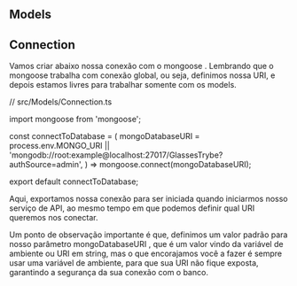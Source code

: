 ## Models

## Connection

Vamos criar abaixo nossa conexão com o mongoose . Lembrando que o mongoose trabalha com conexão global, ou seja, definimos nossa URI, e depois estamos livres para trabalhar somente com os models.

  // src/Models/Connection.ts

  import mongoose from 'mongoose';

  const connectToDatabase = (
    mongoDatabaseURI = process.env.MONGO_URI
      || 'mongodb://root:example@localhost:27017/GlassesTrybe?authSource=admin',
  ) => mongoose.connect(mongoDatabaseURI);

  export default connectToDatabase;


Aqui, exportamos nossa conexão para ser iniciada quando iniciarmos nosso serviço de API, ao mesmo tempo em que podemos definir qual URI queremos nos conectar.

Um ponto de observação importante é que, definimos um valor padrão para nosso parâmetro mongoDatabaseURI , que é um valor vindo da variável de ambiente ou URI em string, mas o que encorajamos você a fazer é sempre usar uma variável de ambiente, para que sua URI não fique exposta, garantindo a segurança da sua conexão com o banco.
